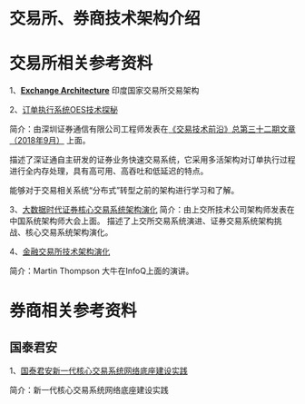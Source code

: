 # 交易所、券商技术架构介绍



# 交易所相关参考资料

1、[**Exchange Architecture**](https://medium.com/@sanchety.deepak/exchange-architecture-fbec72643df6)  印度国家交易所交易架构

2、[订单执行系统OES技术探秘](https://istock.ssetech.com.cn/wiki/doku.php?id=service:techmag:201809_032:06)

简介：由深圳证券通信有限公司工程师发表在[《交易技术前沿》总第三十二期文章（2018年9月）](https://istock.ssetech.com.cn/wiki/doku.php?id=service:techmag:201809_032:start) 上面。

描述了深证通自主研发的证券业务快速交易系统，它采用多活架构对订单执行过程进行全内存处理，具有高可用、高吞吐和低延迟的特点。

能够对于交易相关系统“分布式”转型之前的架构进行学习和了解。

3、[大数据时代证券核心交易系统架构演化](https://blog.51cto.com/u_14637492/5509267)
简介：由上交所技术公司架构师发表在中国系统架构师大会上面。
描述了上交所交易系统演进、证券交易系统架构挑战、核心交易系统架构演化。

4、[金融交易所技术架构演化](https://www.infoq.com/presentations/financial-exchange-architecture/)

简介：Martin Thompson 大牛在InfoQ上面的演讲。



# 券商相关参考资料

## 国泰君安

1、[国泰君安新一代核心交易系统网络底座建设实践](https://www.smartx.com/blog/2022/10/fiw2022-recap-gtjazq/)

简介：新一代核心交易系统网络底座建设实践